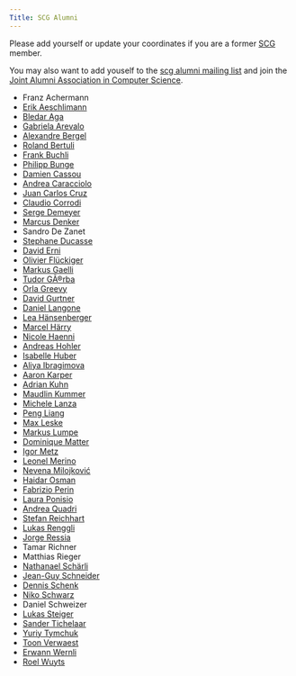 ```yaml
---
Title: SCG Alumni
---
```


Please add yourself or update your coordinates if you are a former [SCG](http://www.iam.unibe.ch/~scg/) member.

You may also want to add youself to the [scg alumni mailing list](https://www.iam.unibe.ch/mailman/listinfo/scg-alumni) and join the [Joint Alumni Association in Computer Science](https://www.jointalumni.ch/).



-  Franz Achermann
-  [Erik Aeschlimann](%base_url%/wiki/alumni/erikaeschlimann)
-  [Bledar Aga](%base_url%/wiki/alumni/bledaraga)
-  [Gabriela Arevalo](http://www.lifia.info.unlp.edu.ar/en/gabriela.htm)
-  [Alexandre Bergel](http://www.bergel.eu/)
-  [Roland Bertuli](http://www.new.facebook.com/profile.php?id=1193731892)
-  [Frank Buchli](http://www.buchli.org/frank/)
-  [Philipp Bunge](https://pbunge.crimson.ch/)
-  [Damien Cassou](http://damiencassou.seasidehosting.st/)
-  [Andrea Caracciolo](%base_url%/staff/Caracciolo)
-  [Juan Carlos Cruz](http://www.linkedin.com/pub/6/297/22b)
-  [Claudio Corrodi](%base_url%/staff/Corrodi)
-  [Serge Demeyer](http://www.win.ua.ac.be/~sdemey/)
-  [Marcus Denker](http://marcusdenker.de/)
-  Sandro De Zanet
-  [Stephane Ducasse](http://stephane.ducasse.free.fr/)
-  [David Erni](%base_url%/wiki/alumni/daviderni)
-  [Olivier Flückiger](%base_url%/staff/oli)
-  [Markus Gaelli](http://www.emergent.de/)
-  [Tudor GÃ®rba](http://www.tudorgirba.com/)
-  [Orla Greevy](http://www.sw-eng.ibone.ch/team/greevy)
-  [David Gurtner](%base_url%/wiki/alumni/DavidGurtner)
-  [Daniel Langone](%base_url%/wiki/alumni/daniellangone)
-  [Lea Hänsenberger](%base_url%/wiki/alumni/lea)
-  [Marcel Härry](%base_url%/wiki/alumni/marcelhrry)
-  [Nicole Haenni](%base_url%/wiki/alumni/nicolehaenni)
-  [Andreas Hohler](%base_url%/wiki/alumni/AndreasHohler)
-  [Isabelle Huber](http://www.philnat.unibe.ch/)
-  [Aliya Ibragimova](%base_url%/wiki/alumni/AliyaIbragimova)
-  [Aaron Karper](%base_url%/wiki/alumni/AaronKarper)
-  [Adrian Kuhn](%base_url%/wiki/alumni/adriankuhn)
-  [Maudlin Kummer](%base_url%/wiki/alumni/MaudlinKummer)
-  [Michele Lanza](http://www.inf.usi.ch/faculty/lanza/)
-  [Peng Liang](http://www.cs.rug.nl/~liangp/)
-  [Max Leske](%base_url%/wiki/alumni/maxleske)
-  [Markus Lumpe](http://www.ict.swin.edu.au/personal/mlumpe/)
-  [Dominique Matter](%base_url%/wiki/alumni/dominiquematter)
-  [Igor Metz](http://www.glue.ch/~metz/)
-  [Leonel Merino](%base_url%/staff/merino)
-  [Nevena Milojković](%base_url%/staff/Milojkovic)
-  [Haidar Osman](%base_url%/staff/Osman)
-  [Fabrizio Perin](%base_url%/staff/fabrizioperin)
-  [Laura Ponisio](http://wwwhome.cs.utwente.nl/~ponisioml/)
-  [Andrea Quadri](%base_url%/wiki/alumni/quadri)
-  [Stefan Reichhart](%base_url%/wiki/alumni/stefanreichhart)
-  [Lukas Renggli](http://www.lukas-renggli.ch/)
-  [Jorge Ressia](%base_url%/staff/jorgeressia)
-  Tamar Richner
-  Matthias Rieger
-  [Nathanael Schärli](http://www.iam.unibe.ch/~schaerli/)
-  [Jean-Guy Schneider](http://www.it.swin.edu.au/staff/jschneider/)
-  [Dennis Schenk](http://scg.unibe.ch/wiki/alumni/dennisschenk)
-  [Niko Schwarz](%base_url%/staff/Schwarz)
-  Daniel Schweizer
-  [Lukas Steiger](https://www.xing.com/profile/Lukas_Steiger)
-  [Sander Tichelaar](https://www.xing.com/profile/Sander_Tichelaar)
-  [Yuriy Tymchuk](%base_url%/staff/YuriyTymchuk)
-  [Toon Verwaest](%base_url%/staff/toonverwaest)
-  [Erwann Wernli](http://www.ewernli.com/)
-  [Roel Wuyts](http://decomp.ulb.ac.be/roelwuyts/)
